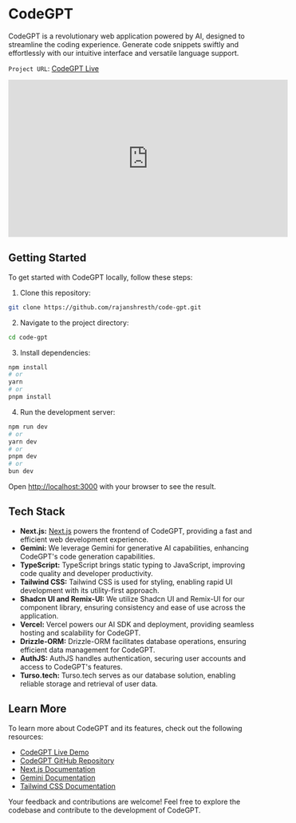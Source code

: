 # CodeGPT

CodeGPT is a revolutionary web application powered by AI, designed to streamline the coding experience. Generate code snippets swiftly and effortlessly with our intuitive interface and versatile language support.

`Project URL`: [CodeGPT Live](https://code-gpt-rose.vercel.app/)

[<iframe width="560" height="315" src="https://youtu.be/AWi7S624vCU" frameborder="0" allowfullscreen></iframe>](https://github.com/rajanshresth/code-gpt/assets/76089000/968e70fa-1d36-48d5-a618-5bc5803a1b2c)

## Getting Started

To get started with CodeGPT locally, follow these steps:

1. Clone this repository:

```bash
git clone https://github.com/rajanshresth/code-gpt.git
```

2. Navigate to the project directory:

```bash
cd code-gpt
```

3. Install dependencies:

```bash
npm install
# or
yarn
# or
pnpm install
```

4. Run the development server:

```bash
npm run dev
# or
yarn dev
# or
pnpm dev
# or
bun dev
```

Open [http://localhost:3000](http://localhost:3000) with your browser to see the result.

## Tech Stack

- **Next.js:** [Next.js](https://nextjs.org/) powers the frontend of CodeGPT, providing a fast and efficient web development experience.
- **Gemini:** We leverage Gemini for generative AI capabilities, enhancing CodeGPT's code generation capabilities.
- **TypeScript:** TypeScript brings static typing to JavaScript, improving code quality and developer productivity.
- **Tailwind CSS:** Tailwind CSS is used for styling, enabling rapid UI development with its utility-first approach.
- **Shadcn UI and Remix-UI:** We utilize Shadcn UI and Remix-UI for our component library, ensuring consistency and ease of use across the application.
- **Vercel:** Vercel powers our AI SDK and deployment, providing seamless hosting and scalability for CodeGPT.
- **Drizzle-ORM:** Drizzle-ORM facilitates database operations, ensuring efficient data management for CodeGPT.
- **AuthJS:** AuthJS handles authentication, securing user accounts and access to CodeGPT's features.
- **Turso.tech:** Turso.tech serves as our database solution, enabling reliable storage and retrieval of user data.

## Learn More

To learn more about CodeGPT and its features, check out the following resources:

- [CodeGPT Live Demo](https://code-gpt-rose.vercel.app/)
- [CodeGPT GitHub Repository](https://github.com/rajanshresth/code-gpt)
- [Next.js Documentation](https://nextjs.org/docs)
- [Gemini Documentation](https://gemini.ai/docs)
- [Tailwind CSS Documentation](https://tailwindcss.com/docs)

Your feedback and contributions are welcome! Feel free to explore the codebase and contribute to the development of CodeGPT.
